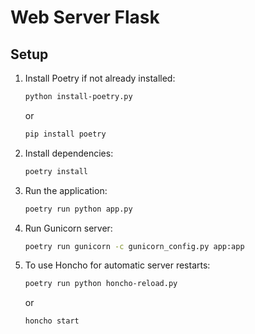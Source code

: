 # Web Server Flask

## Setup

1. Install Poetry if not already installed:

   ```bash
   python install-poetry.py
   ```
   or
      ```bash
   pip install poetry
   ```

3. Install dependencies:

   ```bash
   poetry install
   ```

4. Run the application:

   ```bash
   poetry run python app.py
   ```

5. Run Gunicorn server:

   ```bash
   poetry run gunicorn -c gunicorn_config.py app:app
   ```

6. To use Honcho for automatic server restarts:

   ```bash
   poetry run python honcho-reload.py
   ```
   or
   ```bash
   honcho start
   ```
